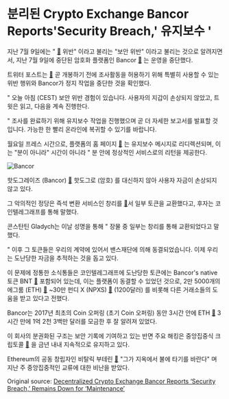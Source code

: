 # 분리된 Crypto Exchange Bancor Reports'Security Breach,' 유지보수 '

지난 7월 9일에는 " [🔗](https://twitter.com/Bancor/status/1016274867384090624)  위반" 이라고 불리는 "보안 위반" 이라고 불리는 것으로 알려지면서, 지난 7월 9일에 중단된 암호화 플랫폼인 Bancor  [🔗](https://cointelegraph.com/tags/bancor) 는 운영을 중단했다.

트위터 포스트는  [🔗](https://twitter.com/Bancor/status/1016274867384090624) 곧 개봉하기 전에 조사활동을 허용하기 위해 특별히 사용할 수 있는 위반 행위와 Bancor가 정지 작업을 중단한 것을 확인했다.

" 오늘 아침 (CEST) 보안 위반 경험이 있습니다. 사용자의 지갑이 손상되지 않았고, 트윗은 읽고, 다음을 계속 진행한다.

" 조사를 완료하기 위해 유지보수 작업을 진행했으며 곧 더 자세한 보고서를 발표할 것입니다. 가능한 한 빨리 온라인에 복귀할 수 있기를 바랍니다.

 월요일 프레스 시간으로, 플랫폼의 홈 페이지  [🔗](https://www.bancor.network/) 는 유지보수 메시지로 리디렉션되며, 이는 "분이 아니라" 시간이 아니라 " 분 안에 정상적인 서비스로의 리턴을 제공한다.

![Bancor](https://cointelegraph.com/storage/uploads/view/0a3f4f904acd3358eb94725251d13ae5.png "Bancor")

핫도그레이즈 (Bancor)  [🔗](https://cointelegraph.com/tags/cryptocurrency)  핫도그로 (암호) 를 대신하지 않아 사용자 자금이 손상되지 않고 있다.

그 악의적인 정당은 즉석 변환 서비스인 창리를  [🔗](https://cointelegraph.com/tags/changelly)서 일부 토큰을 교환했다고, 후자는 코인텔레그래프를 통해 말했다.

콘스탄틴 Gladych는 이날 성명을 통해 " 장물 중 일부는 창리를 통해 교환되었다고 말했다.

" 이후 그 토큰들은 우리의 계약에 있어서 밴스재단에 의해 동결되었습니다. 이제 우리는 도난당한 자금을 추적하는 것을 돕고 있다.

 이 문제에 정통한 소식통들은 코인텔레그래프에 도난당한 토큰에는 Bancor's native 토큰 BNT  [🔗](https://coinmarketcap.com/currencies/bancor/)  포함되어 있는데, 이는 플랫폼이 동결할 수 있었던 것으로, 2만 5000개의 에그룸 (ETH)  [🔗](https://cointelegraph.com/ethereum-price-index) ~30만 펀디 X (NPXS)  [🔗](https://coinmarketcap.com/currencies/pundi-x/)  (1200달러) 를 비롯해 다른 거래소들의 도움을 받고 있다고 전했다.

Bancor는 2017년 최초의 Coin 오퍼링 (초기 Coin 오퍼링) 동안 3시간 안에 ETH  [🔗](https://cointelegraph.com/news/broken-record-bancor-raises-144-mln-in-less-than-three-hours)  3시간 만에 1억 2천 3백만 달러를 모금한 후 잘 알려져 있었다.

이 회사의 분권화된 구조는 보안 기록에 기여하고 있는 반면 주요 해킹은 중앙집중식 크립토콜  [🔗](https://cointelegraph.com/tags/coincheck) 을 금년 내내 지속적으로 유지하고 있다.

Ethereum의 공동 창립자인 비탈릭 부테린  [🔗](https://cointelegraph.com/news/ethereum-s-vitalik-buterin-blasts-centralized-crypto-exchanges-i-hope-they-burn-in-hell)  "그가 지옥에서 불에 타기를 바란다" 며 지난 주 중앙집중적인 교류에 대한 비난을 받았다.

Original source: [Decentralized Crypto Exchange Bancor Reports ‘Security Breach,’ Remains Down for ‘Maintenance’](https://cointelegraph.com/news/decentralized-crypto-exchange-bancor-reports-security-breach-remains-down-for-maintenance)